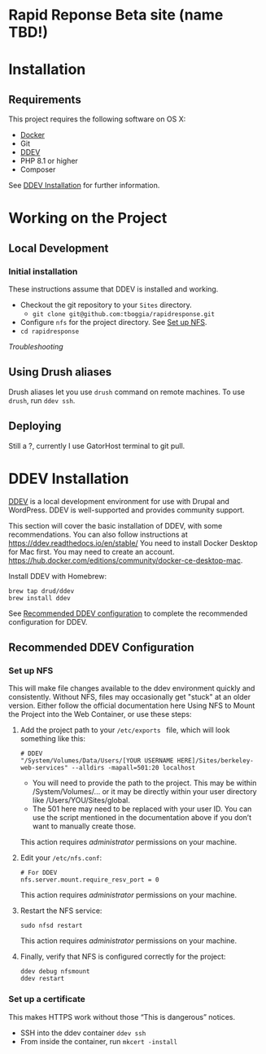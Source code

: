 # Rapid Reponse Beta site (name TBD!)

# Installation

## Requirements
This project requires the following software on OS X:
- [Docker](https://hub.docker.com/editions/community/docker-ce-desktop-mac/)
- Git
- [DDEV](https://ddev.readthedocs.io/en/stable/)
- PHP 8.1 or higher
- Composer

See [DDEV Installation](#ddev-installation) for further information.

# Working on the Project

## Local Development

### Initial installation

These instructions assume that DDEV is installed and working.

* Checkout the git repository to your `Sites` directory.
  * `git clone git@github.com:tboggia/rapidresponse.git`
* Configure `nfs` for the project directory. See [Set up NFS](#set-up-nfs).
* `cd rapidresponse`
<!-- * Login to your Pantheon Dashboard, and [https://pantheon.io/docs/machine-tokens/](Generate a Machine Token) for ddev to use.
* Run `ddev auth pantheon <YOUR TOKEN>` (This is a one-time operation, and configures ddev to work with all the sites on your account.)
* Sync the LIVE Pantheon environment down to DEV.
* Make a backup of DEV on Pantheon.
* Run `ddev pull` to load data from Pantheon's DEV environment.
* Run `ddev start` if needed. -->

*Troubleshooting*

<!-- * There are some configurations for DDEV that can be edited at `.ddev/config.yaml` if needed, or let `ddev config pantheon` guide you through the steps. -->
<!-- * If styling doesn't come through and the console has this error: `Refused to apply style from 'https://berkeley-web-services.ddev.site/' because its MIME type ('text/html') is not a supported stylesheet MIME type, and strict MIME checking is enabled.`, run `drush -y config-set system.performance css.preprocess 0 && drush -y config-set system.performance js.preprocess 0` from inside the virtual machine. [Stackoverflow explanation](https://stackoverflow.com/a/49778131/7412129).  -->

<!-- ### Getting updates

Once Pantheon integration to DDEV is setup, you can refresh your local site by making a backup to the Pantheon DEV server and then running `ddev pull`.

That's it. -->

## Using Drush aliases

Drush aliases let you use `drush` command on remote machines. To use `drush`, run `ddev ssh`.

## Deploying
Still a ?, currently I use GatorHost terminal to git pull.

# DDEV Installation

[DDEV](https://www.ddev.com/) is a local development environment for use with Drupal and WordPress. DDEV is well-supported and provides community support.

This section will cover the basic installation of DDEV, with some recommendations. You can also follow instructions at https://ddev.readthedocs.io/en/stable/
You need to install Docker Desktop for Mac first. You may need to create an account.
https://hub.docker.com/editions/community/docker-ce-desktop-mac.

Install DDEV with Homebrew:
```
brew tap drud/ddev
brew install ddev
```
See [Recommended DDEV configuration](#recommended-ddev-configuration) to complete the  recommended configuration for DDEV.

## Recommended DDEV Configuration

### Set up NFS 
This will make file changes available to the ddev environment quickly and consistently. Without NFS, files may occasionally get "stuck" at an older version.
Either follow the official documentation here Using NFS to Mount the Project into the Web Container, or use these steps:

1. Add the project path to your `/etc/exports ` file, which will look something like this:
    ```
    # DDEV
    "/System/Volumes/Data/Users/[YOUR USERNAME HERE]/Sites/berkeley-web-services" --alldirs -mapall=501:20 localhost
    ```
      - You will need to provide the path to the project. This may be within /System/Volumes/... or it may be directly within your user directory like /Users/YOU/Sites/global.
      - The 501 here may need to be replaced with your user ID. You can use the script mentioned in the documentation above if you don’t want to manually create those.

    This action requires *administrator* permissions on your machine.

2. Edit your `/etc/nfs.conf`:
    ```
    # For DDEV
    nfs.server.mount.require_resv_port = 0
    ```
    This action requires *administrator* permissions on your machine.

3. Restart the NFS service:
    ```
    sudo nfsd restart
    ```
    This action requires *administrator* permissions on your machine.

4. Finally, verify that NFS is configured correctly for the project:
    ```
    ddev debug nfsmount
    ddev restart
    ```

### Set up a certificate
This makes HTTPS work without those “This is dangerous” notices.
- SSH into the ddev container `ddev ssh`
- From inside the container, run `mkcert -install`
